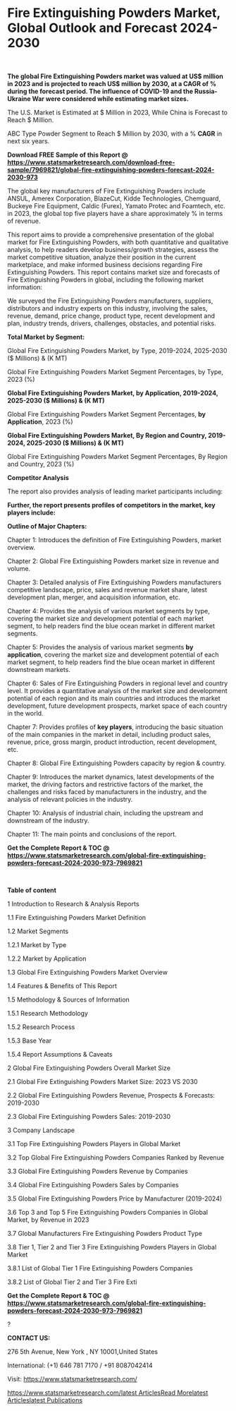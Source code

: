 <h1>Fire Extinguishing Powders Market, Global Outlook and Forecast 2024-2030</h1><br/><p><strong>The global Fire Extinguishing Powders market was valued at US$ million in 2023 and is projected to reach US$ million by 2030, at a <strong>CAGR</strong> of % during the forecast period. The influence of COVID-19 and the Russia-Ukraine War were considered while estimating market sizes.</strong></p>
 
 
 
 <p>The U.S. Market is Estimated at $ Million in 2023, While China is Forecast to Reach $ Million.</p>
 
 
 
 <p>ABC Type Powder Segment to Reach $ Million by 2030, with a % <strong>CAGR</strong> in next six years.</p>
 
 
 
 <p><strong>Download FREE Sample of this Report @ <a href="https://www.statsmarketresearch.com/download-free-sample/7969821/global-fire-extinguishing-powders-forecast-2024-2030-973">https://www.statsmarketresearch.com/download-free-sample/7969821/global-fire-extinguishing-powders-forecast-2024-2030-973</a></strong></p>
 
 
 
 <p>The global key manufacturers of Fire Extinguishing Powders include ANSUL, Amerex Corporation, BlazeCut, Kidde Technologies, Chemguard, Buckeye Fire Equipment, Caldic (Furex), Yamato Protec and Foamtech, etc. in 2023, the global top five players have a share approximately % in terms of revenue.</p>
 
 
 
 <p>This report aims to provide a comprehensive presentation of the global market for Fire Extinguishing Powders, with both quantitative and qualitative analysis, to help readers develop business/growth strategies, assess the market competitive situation, analyze their position in the current marketplace, and make informed business decisions regarding Fire Extinguishing Powders. This report contains market size and forecasts of Fire Extinguishing Powders in global, including the following market information:</p>
 
 
 
 <p>We surveyed the Fire Extinguishing Powders manufacturers, suppliers, distributors and industry experts on this industry, involving the sales, revenue, demand, price change, product type, recent development and plan, industry trends, drivers, challenges, obstacles, and potential risks.</p>
 
 
 
 <p><strong>Total Market by Segment:</strong></p>
 
 
 
 <p>Global Fire Extinguishing Powders Market, by Type, 2019-2024, 2025-2030 ($ Millions) & (K MT)</p>
 
 
 
 <p>Global Fire Extinguishing Powders Market Segment Percentages, by Type, 2023 (%)</p>
 
 
 
 <p><strong>Global Fire Extinguishing Powders Market, <strong>by Application</strong>, 2019-2024, 2025-2030 ($ Millions) & (K MT)</strong></p>
 
 
 
 <p>Global Fire Extinguishing Powders Market Segment Percentages, <strong>by Application</strong>, 2023 (%)</p>
 
 
 
 <p><strong>Global Fire Extinguishing Powders Market, By Region and Country, 2019-2024, 2025-2030 ($ Millions) & (K MT)</strong></p>
 
 
 
 <p>Global Fire Extinguishing Powders Market Segment Percentages, By Region and Country, 2023 (%)</p>
 
 
 
 <p><strong>Competitor Analysis</strong></p>
 
 
 
 <p>The report also provides analysis of leading market participants including:</p>
 
 
 
 <p><strong>Further, the report presents profiles of competitors in the market, <strong>key players</strong> include:</strong></p>
 
 
 
 <p><strong>Outline of Major Chapters:</strong></p>
 
 
 
 <p>Chapter 1: Introduces the definition of Fire Extinguishing Powders, market overview.</p>
 
 
 
 <p>Chapter 2: Global Fire Extinguishing Powders market size in revenue and volume.</p>
 
 
 
 <p>Chapter 3: Detailed analysis of Fire Extinguishing Powders manufacturers competitive landscape, price, sales and revenue market share, latest development plan, merger, and acquisition information, etc.</p>
 
 
 
 <p>Chapter 4: Provides the analysis of various market segments by type, covering the market size and development potential of each market segment, to help readers find the blue ocean market in different market segments.</p>
 
 
 
 <p>Chapter 5: Provides the analysis of various market segments <strong>by application</strong>, covering the market size and development potential of each market segment, to help readers find the blue ocean market in different downstream markets.</p>
 
 
 
 <p>Chapter 6: Sales of Fire Extinguishing Powders in regional level and country level. It provides a quantitative analysis of the market size and development potential of each region and its main countries and introduces the market development, future development prospects, market space of each country in the world.</p>
 
 
 
 <p>Chapter 7: Provides profiles of <strong>key players</strong>, introducing the basic situation of the main companies in the market in detail, including product sales, revenue, price, gross margin, product introduction, recent development, etc.</p>
 
 
 
 <p>Chapter 8: Global Fire Extinguishing Powders capacity by region & country.</p>
 
 
 
 <p>Chapter 9: Introduces the market dynamics, latest developments of the market, the driving factors and restrictive factors of the market, the challenges and risks faced by manufacturers in the industry, and the analysis of relevant policies in the industry.</p>
 
 
 
 <p>Chapter 10: Analysis of industrial chain, including the upstream and downstream of the industry.</p>
 
 
 
 <p>Chapter 11: The main points and conclusions of the report.</p>
 
 
 
 <div><b>Get the Complete Report & TOC @ <a href="https://www.statsmarketresearch.com/global-fire-extinguishing-powders-forecast-2024-2030-973-7969821">https://www.statsmarketresearch.com/global-fire-extinguishing-powders-forecast-2024-2030-973-7969821</a></b></div>
 
 
 
 <p><br />
 
 <b>Table of content</b></p>
 
 
 
 <p>1 Introduction to Research & Analysis Reports<br />
 
 1.1 Fire Extinguishing Powders Market Definition<br />
 
 1.2 Market Segments<br />
 
 1.2.1 Market by Type<br />
 
 1.2.2 Market by Application<br />
 
 1.3 Global Fire Extinguishing Powders Market Overview<br />
 
 1.4 Features & Benefits of This Report<br />
 
 1.5 Methodology & Sources of Information<br />
 
 1.5.1 Research Methodology<br />
 
 1.5.2 Research Process<br />
 
 1.5.3 Base Year<br />
 
 1.5.4 Report Assumptions & Caveats<br />
 
 2 Global Fire Extinguishing Powders Overall Market Size<br />
 
 2.1 Global Fire Extinguishing Powders Market Size: 2023 VS 2030<br />
 
 2.2 Global Fire Extinguishing Powders Revenue, Prospects & Forecasts: 2019-2030<br />
 
 2.3 Global Fire Extinguishing Powders Sales: 2019-2030<br />
 
 3 Company Landscape<br />
 
 3.1 Top Fire Extinguishing Powders Players in Global Market<br />
 
 3.2 Top Global Fire Extinguishing Powders Companies Ranked by Revenue<br />
 
 3.3 Global Fire Extinguishing Powders Revenue by Companies<br />
 
 3.4 Global Fire Extinguishing Powders Sales by Companies<br />
 
 3.5 Global Fire Extinguishing Powders Price by Manufacturer (2019-2024)<br />
 
 3.6 Top 3 and Top 5 Fire Extinguishing Powders Companies in Global Market, by Revenue in 2023<br />
 
 3.7 Global Manufacturers Fire Extinguishing Powders Product Type<br />
 
 3.8 Tier 1, Tier 2 and Tier 3 Fire Extinguishing Powders Players in Global Market<br />
 
 3.8.1 List of Global Tier 1 Fire Extinguishing Powders Companies<br />
 
 3.8.2 List of Global Tier 2 and Tier 3 Fire Exti</p>
 
 
 
 <div><b>Get the Complete Report & TOC @ <a href="https://www.statsmarketresearch.com/global-fire-extinguishing-powders-forecast-2024-2030-973-7969821">https://www.statsmarketresearch.com/global-fire-extinguishing-powders-forecast-2024-2030-973-7969821</a></b></div>
 
 
 
 <p>? </p>
 
 
 
 <p><b>CONTACT US:</b><br />
 
 276 5th Avenue, New York , NY 10001,United States<br />
 
 International: (+1) 646 781 7170 / +91 8087042414<br />
 
 Visit: <a href="https://www.statsmarketresearch.com/">https://www.statsmarketresearch.com/</a><br />
 
 <a href="https://gyeongbokgung.com">https://www.statsmarketresearch.com/</a><a href="https://hallyeomaritime.com">latest Articles</a><a href="https://jingwansa.com">Read More</a><a href="https://nguoiviet.jp/">latest Articles</a><a href="https://www.intelmarketresearch.com/">latest Publications</a></p>